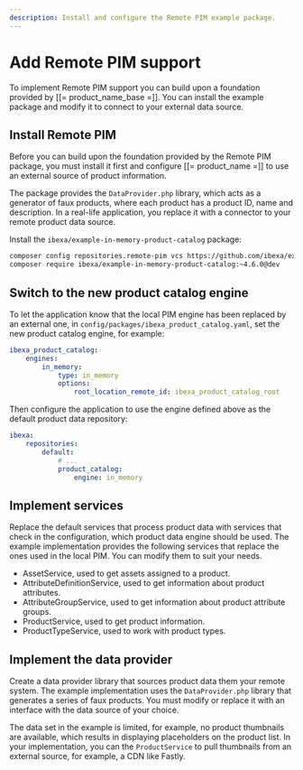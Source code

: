 ```yaml
---
description: Install and configure the Remote PIM example package.
---
```


# Add Remote PIM support

To implement Remote PIM support you can build upon a foundation provided by [[= product_name_base =]].
You can install the example package and modify it to connect to your external data source.

## Install Remote PIM

Before you can build upon the foundation provided by the Remote PIM package, you must install it first and configure [[= product_name =]] to use an external source of product information.

The package provides the `DataProvider.php` library, which acts as a generator of faux products, where each product has a product ID, name and description.
In a real-life application, you replace it with a connector to your remote product data source.

Install the `ibexa/example-in-memory-product-catalog` package:

``` bash
composer config repositories.remote-pim vcs https://github.com/ibexa/example-in-memory-product-catalog
composer require ibexa/example-in-memory-product-catalog:~4.6.0@dev
```

## Switch to the new product catalog engine

To let the application know that the local PIM engine has been replaced by an external one, in `config/packages/ibexa_product_catalog.yaml`, set the new product catalog engine, for example:

``` yaml
ibexa_product_catalog:
    engines:
        in_memory:
            type: in_memory
            options:
                root_location_remote_id: ibexa_product_catalog_root
```

Then configure the application to use the engine defined above as the default product data repository:

``` yaml
ibexa:
    repositories:
        default:
            # ...
            product_catalog:
                engine: in_memory
```

## Implement services

Replace the default services that process product data with services that check in the configuration, which product data engine should be used.
The example implementation provides the following services that replace the ones used in the local PIM.
You can modify them to suit your needs.

- AssetService, used to get assets assigned to a product.
- AttributeDefinitionService, used to get information about product attributes.
- AttributeGroupService, used to get information about product attribute groups.
- ProductService, used to get product information.
- ProductTypeService, used to work with product types.

## Implement the data provider

Create a data provider library that sources product data them your remote system.
The example implementation uses the `DataProvider.php` library that generates a series of faux products.
You must modify or replace it with an interface with the data source of your choice.

The data set in the example is limited, for example, no product thumbnails are available, which results in displaying placeholders on the product list.
In your implementation, you can the `ProductService` to pull thumbnails from an external source, for example, a CDN like Fastly.